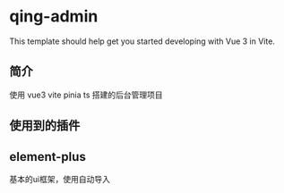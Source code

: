 # qing-admin

This template should help get you started developing with Vue 3 in Vite.

## 简介
使用 vue3 vite pinia ts 搭建的后台管理项目

## 使用到的插件
 
## element-plus 
基本的ui框架，使用自动导入



